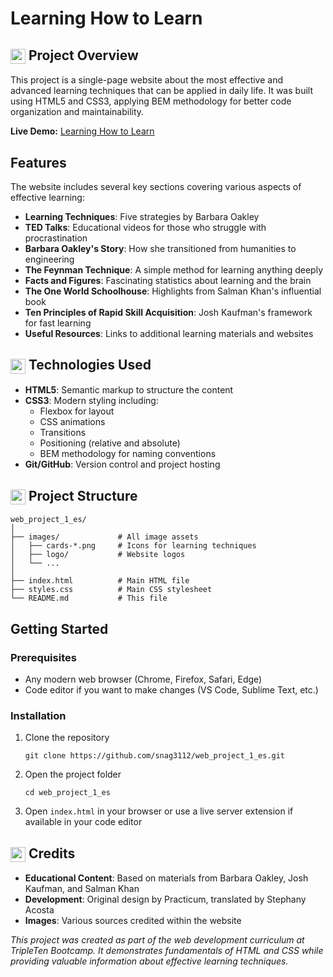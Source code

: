 # Learning How to Learn

## <img src="https://img.icons8.com/color/48/000000/overview-pages-3.png" width="24" height="24" style="vertical-align: middle"> Project Overview
This project is a single-page website about the most effective and advanced learning techniques that can be applied in daily life. It was built using HTML5 and CSS3, applying BEM methodology for better code organization and maintainability.

**Live Demo:** [Learning How to Learn](https://snag2003.github.io/web_project_1_es/)

## Features
The website includes several key sections covering various aspects of effective learning:
- **Learning Techniques**: Five strategies by Barbara Oakley
- **TED Talks**: Educational videos for those who struggle with procrastination
- **Barbara Oakley's Story**: How she transitioned from humanities to engineering
- **The Feynman Technique**: A simple method for learning anything deeply
- **Facts and Figures**: Fascinating statistics about learning and the brain
- **The One World Schoolhouse**: Highlights from Salman Khan's influential book
- **Ten Principles of Rapid Skill Acquisition**: Josh Kaufman's framework for fast learning
- **Useful Resources**: Links to additional learning materials and websites

## <img src="https://img.icons8.com/color/48/000000/code.png" width="24" height="24" style="vertical-align: middle"> Technologies Used
- **HTML5**: Semantic markup to structure the content
- **CSS3**: Modern styling including:
  - Flexbox for layout
  - CSS animations
  - Transitions
  - Positioning (relative and absolute)
  - BEM methodology for naming conventions
- **Git/GitHub**: Version control and project hosting

## <img src="https://img.icons8.com/color/48/000000/folder-tree.png" width="24" height="24" style="vertical-align: middle"> Project Structure
```
web_project_1_es/
│
├── images/             # All image assets
│   ├── cards-*.png     # Icons for learning techniques
│   ├── logo/           # Website logos
│   └── ...
│
├── index.html          # Main HTML file
├── styles.css          # Main CSS stylesheet
└── README.md           # This file
```

## Getting Started

### Prerequisites
- Any modern web browser (Chrome, Firefox, Safari, Edge)
- Code editor if you want to make changes (VS Code, Sublime Text, etc.)

### Installation
1. Clone the repository
   ```
   git clone https://github.com/snag3112/web_project_1_es.git
   ```
2. Open the project folder
   ```
   cd web_project_1_es
   ```
3. Open `index.html` in your browser or use a live server extension if available in your code editor

## <img src="https://img.icons8.com/color/48/000000/prize.png" width="24" height="24" style="vertical-align: middle"> Credits
- **Educational Content**: Based on materials from Barbara Oakley, Josh Kaufman, and Salman Khan
- **Development**: Original design by Practicum, translated by Stephany Acosta
- **Images**: Various sources credited within the website

*This project was created as part of the web development curriculum at TripleTen Bootcamp. It demonstrates fundamentals of HTML and CSS while providing valuable information about effective learning techniques.*
